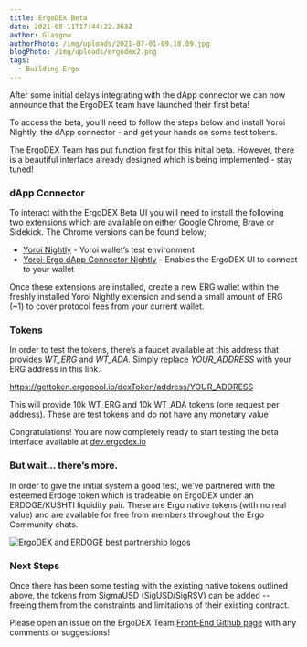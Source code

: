```yaml
---
title: ErgoDEX Beta
date: 2021-08-11T17:44:22.363Z
author: Glasgow
authorPhoto: /img/uploads/2021-07-01-09.18.09.jpg
blogPhoto: /img/uploads/ergodex2.png
tags:
  - Building Ergo
---
```

After some initial delays integrating with the dApp connector we can now announce that the ErgoDEX team have launched their first beta!

To access the beta, you’ll need to follow the steps below and install Yoroi Nightly, the dApp connector - and get your hands on some test tokens. 

The ErgoDEX Team has put function first for this initial beta. However, there is a beautiful interface already designed which is being implemented - stay tuned!

### dApp Connector

To interact with the ErgoDEX Beta UI you will need to install the following two extensions which are available on either Google Chrome, Brave or Sidekick. The Chrome versions can be found below;

* [Yoroi Nightly](https://chrome.google.com/webstore/detail/yoroi-nightly/poonlenmfdfbjfeeballhiibknlknepo) - Yoroi wallet’s test environment
* [Yoroi-Ergo dApp Connector Nightly](https://chrome.google.com/webstore/detail/yoroi-ergo-dapp-connector/chifollcalpmjdiokipacefnpmbgjnle) - Enables the ErgoDEX UI to connect to your wallet

Once these extensions are installed, create a new ERG wallet within the freshly installed Yoroi Nightly extension and send a small amount of ERG (~1) to cover protocol fees from your current wallet. 

### Tokens

In order to test the tokens, there’s a faucet available at this address that provides *WT_ERG* and *WT_ADA*. Simply replace *YOUR_ADDRESS* with your ERG address in this link. 

<https://gettoken.ergopool.io/dexToken/address/YOUR_ADDRESS>

This will provide 10k WT_ERG and 10k WT_ADA tokens (one request per address). These are test tokens and do not have any monetary value

Congratulations! You are now completely ready to start testing the beta interface available at [dev.ergodex.io](https://dev.ergodex.io/)

### But wait… there’s more. 

In order to give the initial system a good test, we’ve partnered with the esteemed Erdoge token which is tradeable on ErgoDEX under an ERDOGE/KUSHTI liquidity pair. These are Ergo native tokens (with no real value) and are available for free from members throughout the Ergo Community chats.

![ErgoDEX and ERDOGE best partnership logos](https://lh3.googleusercontent.com/PeWh8JR8_AMyX5o4twZmBMfKD10dfd710qbtuWfNChl1WxTU7m65FJedNvSyupDZQohuoKqa4Af5l_68xH0BN9TflH2hRvM5mpWmtH9a3rTo-7q-p-YNP8sgi9S_IU4HTsNEUi1n)

### Next Steps

Once there has been some testing with the existing native tokens outlined above, the tokens from SigmaUSD (SigUSD/SigRSV) can be added -- freeing them from the constraints and limitations of their existing contract.

Please open an issue on the ErgoDEX Team [Front-End Github page](https://github.com/ergolabs/ergo-dex-frontend) with any comments or suggestions!